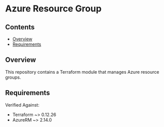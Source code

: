 # Azure Resource Group

## Contents

- [Overview](#overview)
- [Requirements](#requirements)

## Overview

This repository contains a Terraform module that manages Azure resource groups.

## Requirements

Verified Against:

- Terraform ~> 0.12.26
- AzureRM ~> 2.14.0
